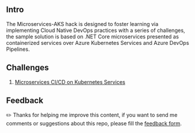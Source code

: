 ## Intro

The Microservices-AKS hack is designed to foster learning via implementing Cloud Native DevOps practices with a series of challenges, the sample solution is based on .NET Core microservices presented as containerized services over Azure Kubernetes Services and Azure DevOps Pipelines.

## Challenges

1. <a href="resources/docs/Challenge-1-Microservices-CI-CD-Kubernetes-Services.md"  target="_blank">Microservices CI/CD on Kubernetes Services</a>

## Feedback

✏️ Thanks for helping me improve this content, if you want to send me comments or suggestions about this repo, please fill the <a href="https://bit.ly/2lVcLko"  target="_blank">feedback form</a>.